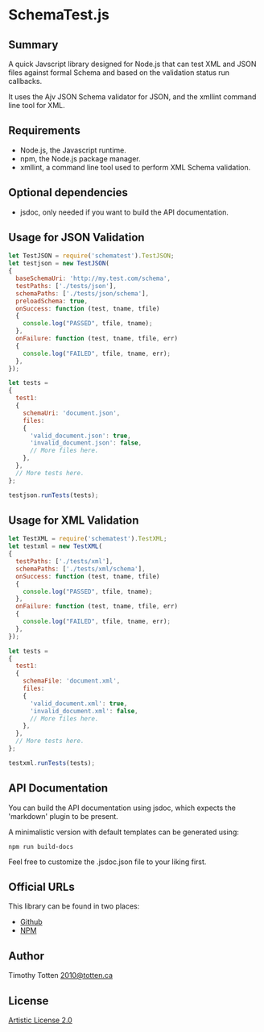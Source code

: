 # SchemaTest.js

## Summary

A quick Javscript library designed for Node.js that can test XML and JSON
files against formal Schema and based on the validation status run callbacks.

It uses the Ajv JSON Schema validator for JSON, and the xmllint command line
tool for XML.

## Requirements

* Node.js, the Javascript runtime.
* npm, the Node.js package manager.
* xmllint, a command line tool used to perform XML Schema validation.

## Optional dependencies

* jsdoc, only needed if you want to build the API documentation.

## Usage for JSON Validation

```javascript
let TestJSON = require('schematest').TestJSON;
let testjson = new TestJSON(
{
  baseSchemaUri: 'http://my.test.com/schema',
  testPaths: ['./tests/json'],
  schemaPaths: ['./tests/json/schema'],
  preloadSchema: true,
  onSuccess: function (test, tname, tfile)
  {
    console.log("PASSED", tfile, tname);
  },
  onFailure: function (test, tname, tfile, err)
  {
    console.log("FAILED", tfile, tname, err);
  },
});

let tests =
{
  test1:
  {
    schemaUri: 'document.json',
    files:
    {
      'valid_document.json': true,
      'invalid_document.json': false,
      // More files here.
    },
  },
  // More tests here.
};

testjson.runTests(tests);
```

## Usage for XML Validation

```javascript
let TestXML = require('schematest').TestXML;
let testxml = new TestXML(
{
  testPaths: ['./tests/xml'],
  schemaPaths: ['./tests/xml/schema'],
  onSuccess: function (test, tname, tfile)
  {
    console.log("PASSED", tfile, tname);
  },
  onFailure: function (test, tname, tfile, err)
  {
    console.log("FAILED", tfile, tname, err);
  },
});

let tests =
{
  test1:
  {
    schemaFile: 'document.xml',
    files:
    {
      'valid_document.xml': true,
      'invalid_document.xml': false,
      // More files here.
    },
  },
  // More tests here.
};

testxml.runTests(tests);
```

## API Documentation

You can build the API documentation using jsdoc, which expects the
'markdown' plugin to be present.

A minimalistic version with default templates can be generated using:

```
npm run build-docs
```

Feel free to customize the .jsdoc.json file to your liking first.

## Official URLs

This library can be found in two places:

 * [Github](https://github.com/supernovus/schematest.js)
 * [NPM](https://www.npmjs.com/package/schematest)

## Author

Timothy Totten <2010@totten.ca>

## License

[Artistic License 2.0](http://www.perlfoundation.org/artistic_license_2_0)

